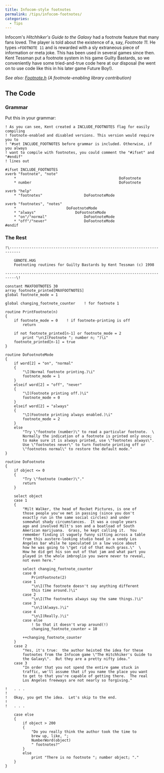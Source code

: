 ```yaml
---
title: Infocom-style footnotes
permalink: /tips/infocom-footnotes/
categories: 
  - Tips
---
```


Infocom's *Hitchhiker's Guide to the Galaxy* had a footnote feature that
many fans loved. The player is told about the existence of a, say,
*Footnote 11.* He types `>FOOTNOTE 11` and is rewarded with a sly
extraneous piece of information or meta joke. This has been used in
several games since then. Kent Tessman put a footnote system in his game
Guilty Bastards, so we conveniently have some tried-and-true code here
at our disposal (he went on to use code like this in his later game
Future Boy!).


*See also: [Footnote.h](/contributions/footnotes/) (A footnote-enabling library contribution)*


## The Code

### Grammar

Put this in your grammar:

    ! As you can see, Kent created a INCLUDE_FOOTNOTES flag for easily compiling
    ! footnote-enabled and disabled versions. This version would require you to
    ! "#set INCLUDE_FOOTNOTES before grammar is included. Otherwise, if you always
    ! want to compile with footnotes, you could comment the "#ifset" and "#endif"
    ! lines out

    #ifset INCLUDE_FOOTNOTES
    xverb "footnote", "note"
        *                                               DoFootnote
        * number                                        DoFootnote

    xverb "help"
        * "footnotes"                   DoFootnoteMode

    xverb "footnotes", "notes"
        *                       DoFootnoteMode
        * "always"                  DoFootnoteMode
        * "on"/"normal"                 DoFootnoteMode
        * "off"/"never"                 DoFootnoteMode
    #endif

### The Rest

    !\---------------------------------------------------------------------------

        GBNOTE.HUG
        Footnoting routines for Guilty Bastards by Kent Tessman (c) 1998

    ---------------------------------------------------------------------------\!

    constant MAXFOOTNOTES 30
    array footnote_printed[MAXFOOTNOTES]
    global footnote_mode = 1

    global changing_footnote_counter    ! for footnote 1

    routine PrintFootnote(n)
    {
        if footnote_mode = 0    ! if footnote-printing is off
            return

        if not footnote_printed[n-1] or footnote_mode = 2
            print "\n\I(Footnote "; number n; ")\i"
        footnote_printed[n-1] = true
    }

    routine DoFootnoteMode
    {
        if word[2] = "on", "normal"
        {
            "\I(Normal footnote printing.)\i"
            footnote_mode = 1
        }
        elseif word[2] = "off", "never"
        {
            "\I(Footnote printing off.)\i"
            footnote_mode = 0
        }
        elseif word[2] = "always"
        {
            "\I(Footnote printing always enabled.)\i"
            footnote_mode = 2
        }
        else
            "Try \"footnote (number)\" to read a particular footnote.  \
            Normally the indication of a footnote is printed only once;
            to make sure it is always printed, use \"footnotes always\".
            Use \"footnotes never\" to turn footnote printing off or
            \"footnotes normal\" to restore the default mode."
    }

    routine DoFootnote
    {
        if object <= 0
        {
            "Try \"footnote (number)\"."
            return
        }

        select object
        case 1
        {
            "Milt Walker, the head of Rocket Pictures, is one of
            those people you've met in passing (since you don't
            exactly run in the same social circles) and under
            somewhat shady circumstances.  It was a couple years
            ago and involved Milt's son and a boatload of South
            American marijuana.  Grass, he kept calling it.  You
            remember finding it vaguely funny sitting across a table
            from this austere-looking studio head in a seedy Los
            Angeles bar while he speculated in a low voice about
            how he was going to \"get rid of that much grass.\"  \
            How he did get his son out of that jam and what part you
            played in the whole imbroglio you swore never to reveal,
            not even here."

            select changing_footnote_counter
            case 0
                PrintFootnote(2)
            case 1
                "\n\I(The footnote doesn't say anything different
                this time around.)\i"
            case 2
                "\n\I(The footnotes always say the same things.)\i"
            case 3
                "\n\I(Always.)\i"
            case 4
                "\n\I(Really.)\i"
            case else
                ! So that it doesn't wrap around(!)
                changing_footnote_counter = 10

            ++changing_footnote_counter
        }
        case 2
            "Yes, it's true:  the author heisted the idea for these
            footnotes from the Infocom game \"The Hitchhiker's Guide to
            the Galaxy\".  But they are a pretty nifty idea."
        case 3
            "In order that you not spend the entire game stuck in
            traffic, we'll assume that if you name the place you want
            to get to that you're capable of getting there.  The real
            Los Angeles freeways are not nearly so forgiving."

    !   . . .
    !
    !   Okay, you get the idea.  Let's skip to the end.
    !
    !   . . .

        case else
        {
            if object > 200
            {
                "Do you really think the author took the time to
                brew up, like, ";
                NumberWord(object)
                " footnotes?"
            }
            else
                print "There is no footnote "; number object; "."
        }
    }
